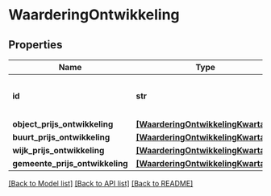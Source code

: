 # WaarderingOntwikkeling


## Properties
Name | Type | Description | Notes
------------ | ------------- | ------------- | -------------
**id** | **str** | Id van de waardering of tracking Id. | [optional] 
**object_prijs_ontwikkeling** | [**[WaarderingOntwikkelingKwartaal]**](WaarderingOntwikkelingKwartaal.md) |  | [optional] 
**buurt_prijs_ontwikkeling** | [**[WaarderingOntwikkelingKwartaal]**](WaarderingOntwikkelingKwartaal.md) |  | [optional] 
**wijk_prijs_ontwikkeling** | [**[WaarderingOntwikkelingKwartaal]**](WaarderingOntwikkelingKwartaal.md) |  | [optional] 
**gemeente_prijs_ontwikkeling** | [**[WaarderingOntwikkelingKwartaal]**](WaarderingOntwikkelingKwartaal.md) |  | [optional] 

[[Back to Model list]](../README.md#documentation-for-models) [[Back to API list]](../README.md#documentation-for-api-endpoints) [[Back to README]](../README.md)


